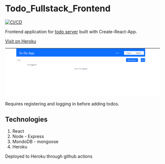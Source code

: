 # Todo_Fullstack_Frontend
[![CI/CD](https://github.com/pikkutimo/todo_fullstack_frontend/actions/workflows/CI/CD.yml/badge.svg?branch=main)](https://github.com/pikkutimo/todo_fullstack_frontend/actions/workflows/CI/CD.yml)

Frontend application for [todo server](https://github.com/pikkutimo/Todo_Fullstack_Server) built with Create-React-App.

[Visit on Heroku](https://pikkutimos-todo.herokuapp.com/)

![](https://github.com/pikkutimo/todo_fullstack_frontend/blob/main/media/todo.gif)

Requires registering and logging in before adding todos.

## Technologies
1. React
2. Node - Express
3. MondoDB - mongoose
4. Heroku

Deployed to Heroku through github actions
